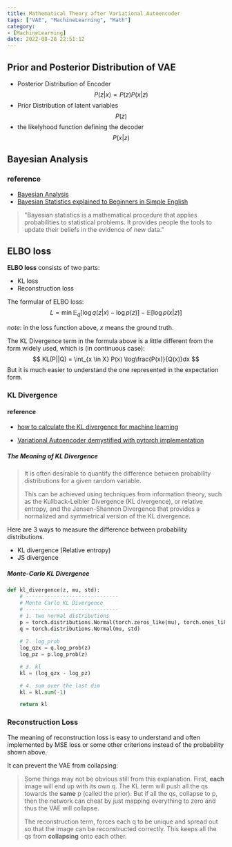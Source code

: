 ```yaml
---
title: Mathematical Theory after Variational Autoencoder
tags: ["VAE", "MachineLearning", "Math"]
category:
- [MachineLearning]
date: 2022-08-28 22:51:12
---
```

## Prior and Posterior Distribution of VAE

- Posterior Distribution of Encoder
$$
P(z|x) \propto P(z)P(x|z)
$$
- Prior Distribution of latent variables
$$
P(z)
$$
- the likelyhood function defining the decoder
$$
P(x|z)
$$

## Bayesian Analysis

### reference
- [Bayesian Analysis](https://www.britannica.com/science/Bayesian-analysis)
- [Bayesian Statistics explained to Beginners in Simple English](https://www.analyticsvidhya.com/blog/2016/06/bayesian-statistics-beginners-simple-english/)

> "Bayesian statistics is a mathematical procedure that applies probabilities to statistical problems. It provides people the tools to update their beliefs in the evidence of new data."

## ELBO loss

__ELBO loss__ consists of two parts:
- KL loss
- Reconstruction loss

The formular of ELBO loss:
$$
L = \min \mathbb{E}_q [\log q(z|x) - \log p(z)] - \mathbb{E}[\log p(x|z)]
$$

*note*: in the loss function above, $x$ means the ground truth.

The KL Divergence term in the  formula above is a little different from the form widely used, which is (in continuous case):
$$
KL(P||Q) = \int_{x \in X} P(x) \log\frac{P(x)}{Q(x)}dx
$$
But it is much easier to understand the one represented in the expectation form.

### KL Divergence

#### reference

- [how to calculate the KL divergence for machine learning](https://machinelearningmastery.com/divergence-between-probability-distributions/)

- [Variational Autoencoder demystified with pytorch implementation](https://towardsdatascience.com/variational-autoencoder-demystified-with-pytorch-implementation-3a06bee395ed)

##### The Meaning of  KL Divergence

> It is often desirable to quantify the difference between probability distributions for a given random variable.
>
> This can be achieved using techniques from information theory, such as the Kullback-Leibler Divergence (KL divergence), or relative entropy, and the Jensen-Shannon Divergence that provides a normalized and symmetrical version of the KL divergence. 

Here are 3 ways to measure the difference between probability distributions.

- KL divergence (Relative entropy)
- JS divergence



##### Monte-Carlo KL Divergence

```python
def kl_divergence(z, mu, std):
	# ------------------------------
	# Monte Carlo KL Divergence
	# ------------------------------
	# 1. two normal distributions
	p = torch.distributions.Normal(torch.zeros_like(mu), torch.ones_like(std))
	q = torch.distributions.Normal(mu, std)
	
	# 2. log_prob
	log_qzx = q.log_prob(z)
	log_pz = p.log_prob(z)

	# 3. kl
	kl = (log_qzx - log_pz)

	# 4. sum over the last dim
	kl = kl.sum(-1)

	return kl
```

### Reconstruction Loss

The meaning of reconstruction loss is easy to understand and often implemented by MSE loss or some other criterions instead of the probability shown above.

It can prevent the VAE from collapsing:

> Some things may not be obvious still from this explanation. First, **each** image will end up with its own q. The KL term will push all the qs towards the **same** p (called the prior). But if all the qs, collapse to p, then the network can cheat by just mapping everything to zero and thus the VAE will collapse.
>
> The reconstruction term, forces each q to be unique and spread out so that the image can be reconstructed correctly. This keeps all the qs from **collapsing** onto each other.
